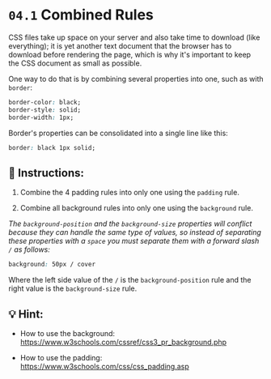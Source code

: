# `04.1` Combined Rules

CSS files take up space on your server and also take time to download (like everything); it is yet another text document that the browser has to download before rendering the page, which is why it's important to keep the CSS document as small as possible.

One way to do that is by combining several properties into one, such as with `border`:

```css
border-color: black;
border-style: solid;
border-width: 1px;
```

Border's properties can be consolidated into a single line like this:

```css
border: black 1px solid;
```

## 📝 Instructions:

1. Combine the 4 padding rules into only one using the `padding` rule.

2. Combine all background rules into only one using the `background` rule.

*The `background-position` and the `background-size` properties will conflict because they can handle the same type of values, so instead of separating these properties with a `space` you must separate them with a forward slash `/` as follows:*

```css
background: 50px / cover
```

Where the left side value of the `/` is the `background-position` rule and the right value is the `background-size` rule.

## 💡 Hint:

- How to use the background: https://www.w3schools.com/cssref/css3_pr_background.php

- How to use the padding: https://www.w3schools.com/css/css_padding.asp
